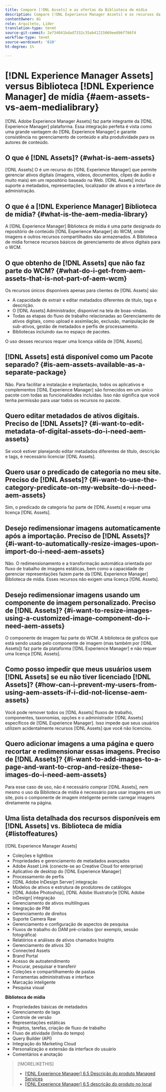 ```yaml
---
title: Compare [!DNL Assets] e as ofertas da Biblioteca de mídia
description: Compare [!DNL Experience Manager Assets] e os recursos da Biblioteca de mídia e conheça as diferenças.
contentOwner: AG
role: Arquiteto, Líder
translation-type: tm+mt
source-git-commit: 2e734041bdad7332c35ab41215069ee696f786f4
workflow-type: tm+mt
source-wordcount: '610'
ht-degree: 1%

---
```



# [!DNL Experience Manager Assets] versus Biblioteca  [!DNL Experience Manager] de mídia  {#aem-assets-vs-aem-medialibrary}

[!DNL Adobe Experience Manager Assets] faz parte integrante da  [!DNL Experience Manager] plataforma. Essa integração perfeita é vista como uma grande vantagem do [!DNL Experience Manager] e garante consistência no gerenciamento de conteúdo e alta produtividade para os autores de conteúdo.

## O que é [!DNL Assets]? {#what-is-aem-assets}

[!DNL Assets] O é um recurso do  [!DNL Experience Manager] que permite gerenciar ativos digitais (imagens, vídeos, documentos, clipes de áudio e muito mais) em um repositório baseado na Web. [!DNL Assets] inclui suporte a metadados, representações, localizador de ativos e a interface de administração.

## O que é a [!DNL Experience Manager] Biblioteca de mídia? {#what-is-the-aem-media-library}

A [!DNL Experience Manager] Biblioteca de mídia é uma parte designada do repositório de conteúdo [!DNL Experience Manager] do WCM, onde imagens e outros recursos compartilhados são armazenados. A Biblioteca de mídia fornece recursos básicos de gerenciamento de ativos digitais para o WCM.

## O que obtenho de [!DNL Assets] que não faz parte do WCM? {#what-do-i-get-from-aem-assets-that-is-not-part-of-aem-wcm}

Os recursos únicos disponíveis apenas para clientes de [!DNL Assets] são:

* A capacidade de extrair e editar metadados diferentes de título, tags e descrição.
* O [!DNL Assets] Administrador, disponível na tela de boas-vindas.
* Todas as etapas do fluxo de trabalho relacionadas ao Gerenciamento de ativos digitais, como upload e assimilação, exclusão, manipulação de sub-ativos, gestão de metadados e perfis de processamento.
* Bibliotecas incluindo `dam` no espaço de pacotes.

O uso desses recursos requer uma licença válida de [!DNL Assets].

## [!DNL Assets] está disponível como um Pacote separado? {#is-aem-assets-available-as-a-separate-package}

Não. Para facilitar a instalação e implantação, todos os aplicativos e complementos [!DNL Experience Manager] são fornecidos em um único pacote com todas as funcionalidades incluídas. Isso não significa que você tenha permissão para usar todos os recursos no pacote.

## Quero editar metadados de ativos digitais. Preciso de [!DNL Assets]? {#i-want-to-edit-metadata-of-digital-assets-do-i-need-aem-assets}

Se você estiver planejando editar metadados diferentes de título, descrição e tags, é necessário licenciar [!DNL Assets].

## Quero usar o predicado de categoria no meu site. Preciso de [!DNL Assets]? {#i-want-to-use-the-category-predicate-on-my-website-do-i-need-aem-assets}

Sim, o predicado de categoria faz parte de [!DNL Assets] e requer uma licença [!DNL Assets].

## Desejo redimensionar imagens automaticamente após a importação. Preciso de [!DNL Assets]? {#i-want-to-automatically-resize-images-upon-import-do-i-need-aem-assets}

Não. O redimensionamento e a transformação automática orientada por fluxo de trabalho de imagens estáticas, bem como a capacidade de gerenciar representações fazem parte da [!DNL Experience Manager] Biblioteca de mídia. Esses recursos não exigem uma licença [!DNL Assets].

## Desejo redimensionar imagens usando um componente de imagem personalizado. Preciso de [!DNL Assets]? {#i-want-to-resize-images-using-a-customized-image-component-do-i-need-aem-assets}

O componente de imagem faz parte do WCM. A biblioteca de gráficos que está sendo usada pelo componente de imagem (mas também por [!DNL Assets]) faz parte da plataforma [!DNL Experience Manager] e não requer uma licença [!DNL Assets].

## Como posso impedir que meus usuários usem [!DNL Assets] se eu não tiver licenciado [!DNL Assets]? {#how-can-i-prevent-my-users-from-using-aem-assets-if-i-did-not-license-aem-assets}

Você pode remover todos os [!DNL Assets] fluxos de trabalho, componentes, taxonomias, opções e o administrador [!DNL Assets] específicos de [!DNL Experience Manager]. Isso impede que seus usuários utilizem acidentalmente recursos [!DNL Assets] que você não licenciou.

## Quero adicionar imagens a uma página e quero recortar e redimensionar essas imagens. Preciso de [!DNL Assets]? {#i-want-to-add-images-to-a-page-and-want-to-crop-and-resize-these-images-do-i-need-aem-assets}

Para esse caso de uso, não é necessário comprar [!DNL Assets], nem mesmo o uso da Biblioteca de mídia é necessário para usar imagens em um site, pois o componente de imagem inteligente permite carregar imagens diretamente na página.

## Uma lista detalhada dos recursos disponíveis em [!DNL Assets] vs. Biblioteca de mídia {#listoffeatures}

[!DNL Experience Manager Assets]

* Coleções e lightbox
* Propriedades e gerenciamento de metadados avançados
* Adobe Asset Link (conecte-se ao Creative Cloud for enterprise)
* Aplicativo de desktop do [!DNL Experience Manager] 
* Processamento de perfis
* [!DNL Adobe InDesign Server] integração
* Modelos de ativos e estrutura de produtores de catálogos
* [!DNL Adobe Photoshop],  [!DNL Adobe Illustrator]e  [!DNL Adobe InDesign] integração
* Gerenciamento de ativos multilíngues
* Integração de PIM
* Gerenciamento de direitos
* Suporte Camera Raw
* Gerenciamento e configuração de aspectos de pesquisa
* Fluxos de trabalho do DAM pré-criados (por exemplo, sessão fotográfica)
* Relatórios e análises de ativos chamados Insights
* Gerenciamento de ativos 3D
* Connected Assets
* Brand Portal
* Acesso de autoatendimento
* Procurar, pesquisar e transferir
* Coleções e compartilhamento de pastas
* Ferramentas administrativas e interface
* Marcação inteligente
* Pesquisa visual

**Biblioteca de mídia**

* Propriedades básicas de metadados
* Gerenciamento de tags
* Controle de versão
* Representações estáticas
* Projetos, tarefas, criação de fluxo de trabalho
* Fluxo de atividade (linha do tempo)
* Query Builder (API)
* Integração do Marketing Cloud
* Personalização e extensão da interface do usuário
* Comentários e anotação

>[!MORELIKETHIS]
>
>* [[!DNL Experience Manager] 6.5 Descrição do produto Managed Services](https://helpx.adobe.com/legal/product-descriptions/adobe-experience-manager-managed-services.html)
>* [[!DNL Experience Manager] 6.5 descrição do produto no local](https://helpx.adobe.com/legal/product-descriptions/adobe-experience-manager-on-premise.html)

